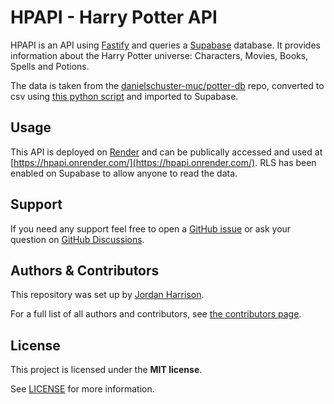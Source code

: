 # HPAPI - Harry Potter API

HPAPI is an API using [Fastify](https://www.fastify.io/) and queries a [Supabase](https://supabase.com/) database. It provides information about the Harry Potter universe: Characters, Movies, Books, Spells and Potions.

The data is taken from the [danielschuster-muc/potter-db](https://github.com/danielschuster-muc/potter-db) repo, converted to csv using [this python script](https://gist.github.com/jouwdan/4abd3ba46993a73b5bac14a6a54dfa6f) and imported to Supabase.

## Usage

This API is deployed on [Render](https://render.com/) and can be publically accessed and used at [https://hpapi.onrender.com/](https://hpapi.onrender.com/). RLS has been enabled on Supabase to allow anyone to read the data.

## Support

If you need any support feel free to open a [GitHub issue](#) or ask your question on [GitHub Discussions](#).

## Authors & Contributors

This repository was set up by [Jordan Harrison](https://github.com/jouwdan).

For a full list of all authors and contributors, see [the contributors page](https://github.com/jouwdan/hpapi/contributors).

## License

This project is licensed under the **MIT license**.

See [LICENSE](LICENSE) for more information.